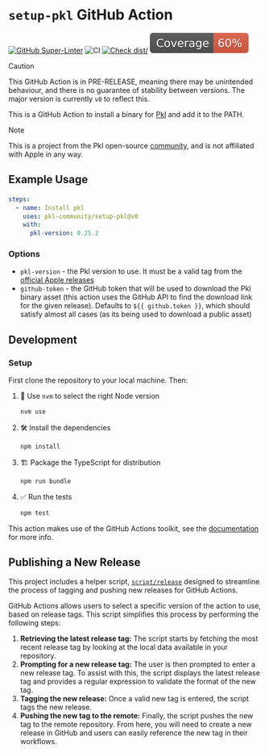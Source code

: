# `setup-pkl` GitHub Action

[![GitHub Super-Linter](https://github.com/actions/typescript-action/actions/workflows/linter.yml/badge.svg)](https://github.com/super-linter/super-linter)
![CI](https://github.com/actions/typescript-action/actions/workflows/ci.yml/badge.svg)
[![Check dist/](https://github.com/actions/typescript-action/actions/workflows/check-dist.yml/badge.svg)](https://github.com/actions/typescript-action/actions/workflows/check-dist.yml)
[![Coverage](./badges/coverage.svg)](./badges/coverage.svg)

> [!CAUTION]
>
> This GitHub Action is in PRE-RELEASE, meaning there may be unintended
> behaviour, and there is no guarantee of stability between versions. The major
> version is currently `v0` to reflect this.

This is a GitHub Action to install a binary for
[Pkl](https://github.com/apple/pkl) and add it to the PATH.

> [!NOTE]
>
> This is a project from the Pkl open-source
> [community](https://github.com/pkl-community), and is not affiliated with
> Apple in any way.

## Example Usage

```yaml
steps:
  - name: Install pkl
    uses: pkl-community/setup-pkl@v0
    with:
      pkl-version: 0.25.2
```

### Options

- `pkl-version` - the Pkl version to use. It must be a valid tag from the
  [official Apple releases](https://github.com/apple/pkl/releases)
- `github-token` - the GitHub token that will be used to download the Pkl binary
  asset (this action uses the GitHub API to find the download link for the given
  release). Defaults to `${{ github.token }}`, which should satisfy almost all
  cases (as its being used to download a public asset)

## Development

### Setup

First clone the repository to your local machine. Then:

1. :twisted_rightwards_arrows: Use `nvm` to select the right Node version

   ```bash
   nvm use
   ```

1. :hammer_and_wrench: Install the dependencies

   ```bash
   npm install
   ```

1. :building_construction: Package the TypeScript for distribution

   ```bash
   npm run bundle
   ```

1. :white_check_mark: Run the tests

   ```bash
   npm test
   ```

This action makes use of the GitHub Actions toolkit, see the
[documentation](https://github.com/actions/toolkit/blob/master/README.md) for
more info.

## Publishing a New Release

This project includes a helper script, [`script/release`](./script/release)
designed to streamline the process of tagging and pushing new releases for
GitHub Actions.

GitHub Actions allows users to select a specific version of the action to use,
based on release tags. This script simplifies this process by performing the
following steps:

1. **Retrieving the latest release tag:** The script starts by fetching the most
   recent release tag by looking at the local data available in your repository.
1. **Prompting for a new release tag:** The user is then prompted to enter a new
   release tag. To assist with this, the script displays the latest release tag
   and provides a regular expression to validate the format of the new tag.
1. **Tagging the new release:** Once a valid new tag is entered, the script tags
   the new release.
1. **Pushing the new tag to the remote:** Finally, the script pushes the new tag
   to the remote repository. From here, you will need to create a new release in
   GitHub and users can easily reference the new tag in their workflows.
